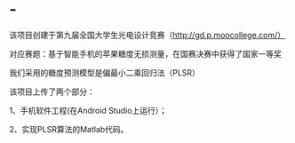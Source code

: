 # -
该项目创建于第九届全国大学生光电设计竞赛（http://gd.p.moocollege.com/）

对应赛题：基于智能手机的苹果糖度无损测量，在国赛决赛中获得了国家一等奖

我们采用的糖度预测模型是偏最小二乘回归法（PLSR）

该项目上传了两个部分： 

1、手机软件工程(在Android Studio上运行）；

2、实现PLSR算法的Matlab代码。
